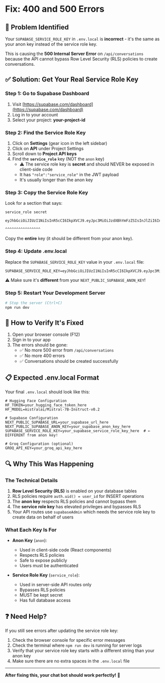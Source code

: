# Fix: 400 and 500 Errors

## 🔴 Problem Identified

Your `SUPABASE_SERVICE_ROLE_KEY` in `.env.local` is **incorrect** - it's the same as your anon key instead of the service role key.

This is causing the **500 Internal Server Error** on `/api/conversations` because the API cannot bypass Row Level Security (RLS) policies to create conversations.

## ✅ Solution: Get Your Real Service Role Key

### Step 1: Go to Supabase Dashboard

1. Visit [https://supabase.com/dashboard](https://supabase.com/dashboard)
2. Log in to your account
3. Select your project: **your-project-id**

### Step 2: Find the Service Role Key

1. Click on **Settings** (gear icon in the left sidebar)
2. Click on **API** under Project Settings
3. Scroll down to **Project API keys**
4. Find the **`service_role`** key (NOT the `anon` key)
   - ⚠️ The service role key is **secret** and should NEVER be exposed in client-side code
   - It has `"role":"service_role"` in the JWT payload
   - It's usually longer than the anon key

### Step 3: Copy the Service Role Key

Look for a section that says:

```
service_role secret

eyJhbGciOiJIUzI1NiIsInR5cCI6IkpXVCJ9.eyJpc3MiOiJzdXBhYmFzZSIsInJlZiI6InlvdXJfcHJvamVjdF9pZCIsInJvbGUiOiJzZXJ2aWNlX3JvbGUiLCJpYXQiOi...
                                                                                    ^^^^^^^^^^^^^^^^
```

Copy the **entire** key (it should be different from your anon key).

### Step 4: Update .env.local

Replace the `SUPABASE_SERVICE_ROLE_KEY` value in your `.env.local` file:

```env
SUPABASE_SERVICE_ROLE_KEY=eyJhbGciOiJIUzI1NiIsInR5cCI6IkpXVCJ9.eyJpc3MiOiJzdXBhYmFzZSIsInJlZiI6InlvdXJfcHJvamVjdF9pZCIsInJvbGUiOiJzZXJ2aWNlX3JvbGUiLCJpYXQiOi...
```

⚠️ Make sure it's **different** from your `NEXT_PUBLIC_SUPABASE_ANON_KEY`!

### Step 5: Restart Your Development Server

```bash
# Stop the server (Ctrl+C)
npm run dev
```

## 🎯 How to Verify It's Fixed

1. Open your browser console (F12)
2. Sign in to your app
3. The errors should be gone:
   - ✅ No more 500 error from `/api/conversations`
   - ✅ No more 400 errors
   - ✅ Conversations should be created successfully

## 📋 Expected .env.local Format

Your final `.env.local` should look like this:

```env
# Hugging Face Configuration
HF_TOKEN=your_hugging_face_token_here
HF_MODEL=mistralai/Mistral-7B-Instruct-v0.2

# Supabase Configuration
NEXT_PUBLIC_SUPABASE_URL=your_supabase_url_here
NEXT_PUBLIC_SUPABASE_ANON_KEY=your_supabase_anon_key_here
SUPABASE_SERVICE_ROLE_KEY=your_supabase_service_role_key_here  # ← DIFFERENT from anon key!

# Groq Configuration (optional)
GROQ_API_KEY=your_groq_api_key_here
```

## 🔍 Why This Was Happening

### The Technical Details

1. **Row Level Security (RLS)** is enabled on your database tables
2. RLS policies require `auth.uid() = user_id` for INSERT operations
3. The **anon key** respects RLS policies and cannot bypass them
4. The **service role key** has elevated privileges and bypasses RLS
5. Your API routes use `supabaseAdmin` which needs the service role key to create data on behalf of users

### What Each Key Is For

- **Anon Key** (`anon`):
  - Used in client-side code (React components)
  - Respects RLS policies
  - Safe to expose publicly
  - Users must be authenticated

- **Service Role Key** (`service_role`):
  - Used in server-side API routes only
  - Bypasses RLS policies
  - MUST be kept secret
  - Has full database access

## ❓ Need Help?

If you still see errors after updating the service role key:

1. Check the browser console for specific error messages
2. Check the terminal where `npm run dev` is running for server logs
3. Verify that your service role key starts with a different string than your anon key
4. Make sure there are no extra spaces in the `.env.local` file

---

**After fixing this, your chat bot should work perfectly!** 🎉
